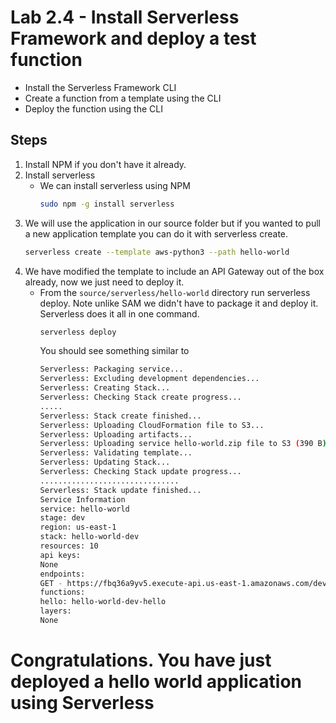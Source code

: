 # Lab 2.4 - Install Serverless Framework and deploy a test function

- Install the Serverless Framework CLI
- Create a function from a template using the CLI
- Deploy the function using the CLI

## Steps

1. Install NPM if you don't have it already.
2. Install serverless
    - We can install serverless using NPM
        ```bash
        sudo npm -g install serverless
        ```
3. We will use the application in our source folder but if you wanted to pull a new application template you can do it with serverless create.
    ```bash
    serverless create --template aws-python3 --path hello-world
    ```
4. We have modified the template to include an API Gateway out of the box already, now we just need to deploy it.
    - From the `source/serverless/hello-world` directory run serverless deploy. Note unlike SAM we didn't have to package it and deploy it. Serverless does it all in one command.
        ```bash
        serverless deploy
        ```
        You should see something similar to
        ```bash
        Serverless: Packaging service...
        Serverless: Excluding development dependencies...
        Serverless: Creating Stack...
        Serverless: Checking Stack create progress...
        .....
        Serverless: Stack create finished...
        Serverless: Uploading CloudFormation file to S3...
        Serverless: Uploading artifacts...
        Serverless: Uploading service hello-world.zip file to S3 (390 B)...
        Serverless: Validating template...
        Serverless: Updating Stack...
        Serverless: Checking Stack update progress...
        ...............................
        Serverless: Stack update finished...
        Service Information
        service: hello-world
        stage: dev
        region: us-east-1
        stack: hello-world-dev
        resources: 10
        api keys:
        None
        endpoints:
        GET - https://fbq36a9yv5.execute-api.us-east-1.amazonaws.com/dev/hello
        functions:
        hello: hello-world-dev-hello
        layers:
        None
        ```
# Congratulations. You have just deployed a hello world application using Serverless